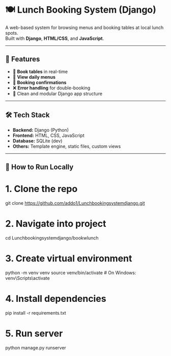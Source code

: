 # 🍽️ Lunch Booking System (Django)

A web-based system for browsing menus and booking tables at local lunch spots.  
Built with **Django**, **HTML/CSS**, and **JavaScript**.

---

## 🚀 Features

- 📅 **Book tables** in real-time
- 📃 **View daily menus**
- 📨 **Booking confirmations**
- ❌ **Error handling** for double-booking
- 📁 Clean and modular Django app structure

---

## 🛠️ Tech Stack

- **Backend:** Django (Python)
- **Frontend:** HTML, CSS, JavaScript
- **Database:** SQLite (dev)
- **Others:** Template engine, static files, custom views

---

## 🧪 How to Run Locally

# 1. Clone the repo
git clone https://github.com/addo1/Lunchbookingsystemdjango.git

# 2. Navigate into project
cd Lunchbookingsystemdjango/bookwlunch

# 3. Create virtual environment
python -m venv venv
source venv/bin/activate  # On Windows: venv\Scripts\activate

# 4. Install dependencies
pip install -r requirements.txt

# 5. Run server
python manage.py runserver
